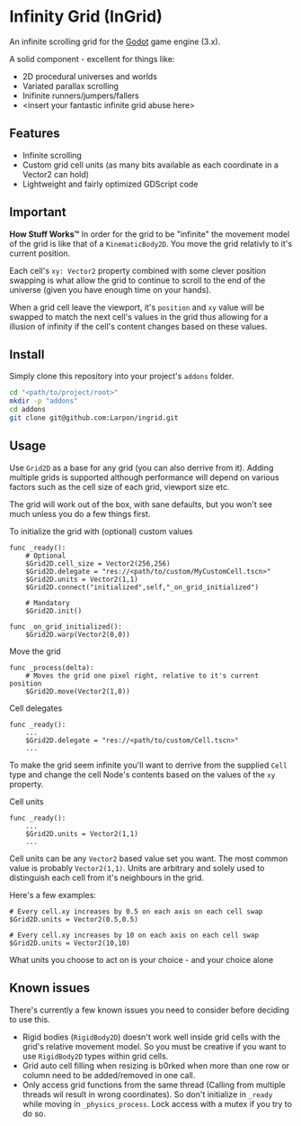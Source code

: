 # Infinity Grid (InGrid)
An infinite scrolling grid for the [Godot](https://godotengine.org) game engine (3.x).

A solid component - excellent for things like:
* 2D procedural universes and worlds
* Variated parallax scrolling
* Inifinite runners/jumpers/fallers
* &lt;insert your fantastic infinite grid abuse here&gt;

## Features

* Infinite scrolling
* Custom grid cell units (as many bits available as each coordinate in a Vector2 can hold)
* Lightweight and fairly optimized GDScript code

## Important

**How Stuff Works™**
In order for the grid to be "infinite" the movement model of the grid is like that of a `KinematicBody2D`.
You move the grid relativly to it's current position.

Each cell's `xy: Vector2` property combined with some clever position swapping is what allow the grid to continue to scroll
to the end of the universe (given you have enough time on your hands).

When a grid cell leave the viewport, it's `position` and `xy` value will be swapped to match the next cell's values in the grid
thus allowing for a illusion of infinity if the cell's content changes based on these values.

## Install

Simply clone this repository into your project's `addons` folder.

```bash
cd "<path/to/project/root>"
mkdir -p "addons"
cd addons
git clone git@github.com:Larpon/ingrid.git
```

## Usage

Use `Grid2D` as a base for any grid (you can also derrive from it).
Adding multiple grids is supported although performance will depend on various factors
such as the cell size of each grid, viewport size etc.

The grid will work out of the box, with sane defaults, but you won't see much unless you do a few things first.

To initialize the grid with (optional) custom values
```gdscript
func _ready():
    # Optional
    $Grid2D.cell_size = Vector2(256,256)
    $Grid2D.delegate = "res://<path/to/custom/MyCustomCell.tscn>"
    $Grid2D.units = Vector2(1,1)
    $Grid2D.connect("initialized",self,"_on_grid_initialized")

    # Mandatory
    $Grid2D.init()

func _on_grid_initialized():
    $Grid2D.warp(Vector2(0,0))
```

Move the grid
```gdscript
func _process(delta):
    # Moves the grid one pixel right, relative to it's current position
    $Grid2D.move(Vector2(1,0))
```

Cell delegates
```gdscript
func _ready():
    ...
    $Grid2D.delegate = "res://<path/to/custom/Cell.tscn>"
    ...
```
To make the grid seem infinite you'll want to derrive from the supplied `Cell` type
and change the cell Node's contents based on the values of the `xy` property.

Cell units
```gdscript
func _ready():
    ...
    $Grid2D.units = Vector2(1,1)
    ...
```
Cell units can be any `Vector2` based value set you want. The most common value is probably `Vector2(1,1)`.
Units are arbitrary and solely used to distinguish each cell from it's neighbours in the grid.

Here's a few examples:
```gdscript
# Every cell.xy increases by 0.5 on each axis on each cell swap
$Grid2D.units = Vector2(0.5,0.5)

# Every cell.xy increases by 10 on each axis on each cell swap
$Grid2D.units = Vector2(10,10)
```
What units you choose to act on is your choice - and your choice alone

## Known issues
There's currently a few known issues you need to consider before deciding to use this.

* Rigid bodies (`RigidBody2D`) doesn't work well inside grid cells with the grid's relative movement model.
  So you must be creative if you want to use `RigidBody2D` types within grid cells.
* Grid auto cell filling when resizing is b0rked when more than one row or column need to be added/removed in one call.
* Only access grid functions from the same thread (Calling from multiple threads wil result in wrong coordinates).
  So don't initialize in `_ready` while moving in `_physics_process`. Lock access with a mutex if you try to do so.
